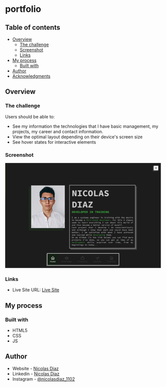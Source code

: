 # portfolio

## Table of contents

- [Overview](#overview)
  - [The challenge](#the-challenge)
  - [Screenshot](#screenshot)
  - [Links](#links)
- [My process](#my-process)
  - [Built with](#built-with)
- [Author](#author)
- [Acknowledgments](#acknowledgments)

## Overview

### The challenge

Users should be able to:

- See my information the technologies that I have basic management, my projects, my career and contact information.
- View the optimal layout depending on their device's screen size
- See hover states for interactive elements

### Screenshot

![](./media/images/preview/home.png)

### Links

- Live Site URL: [Live Site](https://nicolas1102.github.io/portfolio/)

## My process

### Built with

- HTML5 
- CSS
- JS

## Author

- Website - [Nicolas Diaz](https://nicolas1102.github.io/portfolio/)
- Linkedin - [Nicolas Diaz](www.linkedin.com/in/nicolas-diaz-vargas)
- Instagram - [@nicolasdiaz_1102](https://www.instagram.com/nicolasdiaz_1102/?theme=dark)
